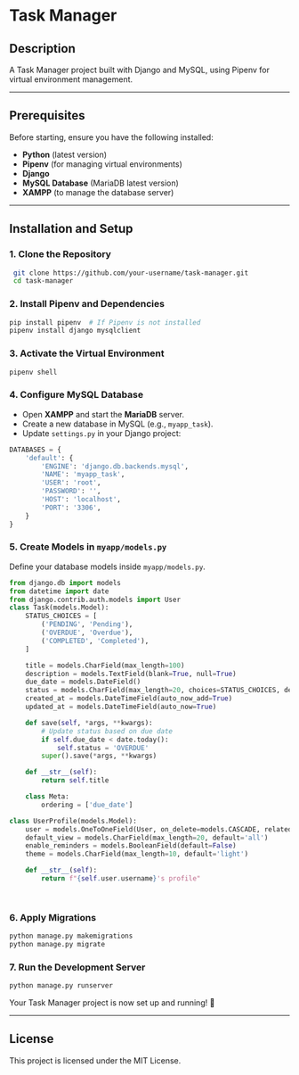 
# Task Manager

## Description

A Task Manager project built with Django and MySQL, using Pipenv for virtual environment management.

---

## Prerequisites

Before starting, ensure you have the following installed:

- **Python** (latest version)
- **Pipenv** (for managing virtual environments)
- **Django**
- **MySQL Database** (MariaDB latest version)
- **XAMPP** (to manage the database server)

---

## Installation and Setup

### 1. Clone the Repository

```sh
 git clone https://github.com/your-username/task-manager.git
 cd task-manager
```

### 2. Install Pipenv and Dependencies

```sh
pip install pipenv  # If Pipenv is not installed
pipenv install django mysqlclient
```

### 3. Activate the Virtual Environment

```sh
pipenv shell
```

### 4. Configure MySQL Database

- Open **XAMPP** and start the **MariaDB** server.
- Create a new database in MySQL (e.g., `myapp_task`).
- Update `settings.py` in your Django project:

```python
DATABASES = {
    'default': {
        'ENGINE': 'django.db.backends.mysql',
        'NAME': 'myapp_task',
        'USER': 'root',
        'PASSWORD': '',
        'HOST': 'localhost',
        'PORT': '3306',
    }
}
```

### 5. Create Models in `myapp/models.py`

Define your database models inside `myapp/models.py`. 

```python
from django.db import models
from datetime import date
from django.contrib.auth.models import User
class Task(models.Model):
    STATUS_CHOICES = [
        ('PENDING', 'Pending'),
        ('OVERDUE', 'Overdue'),
        ('COMPLETED', 'Completed'),
    ]

    title = models.CharField(max_length=100)
    description = models.TextField(blank=True, null=True)
    due_date = models.DateField()
    status = models.CharField(max_length=20, choices=STATUS_CHOICES, default='PENDING')
    created_at = models.DateTimeField(auto_now_add=True)
    updated_at = models.DateTimeField(auto_now=True)

    def save(self, *args, **kwargs):
        # Update status based on due date
        if self.due_date < date.today():
            self.status = 'OVERDUE'
        super().save(*args, **kwargs)

    def __str__(self):
        return self.title

    class Meta:
        ordering = ['due_date']

class UserProfile(models.Model):
    user = models.OneToOneField(User, on_delete=models.CASCADE, related_name='profile')
    default_view = models.CharField(max_length=20, default='all')
    enable_reminders = models.BooleanField(default=False)
    theme = models.CharField(max_length=10, default='light')

    def __str__(self):
        return f"{self.user.username}'s profile"

  

```

### 6. Apply Migrations

```sh
python manage.py makemigrations
python manage.py migrate
```

### 7. Run the Development Server

```sh
python manage.py runserver
```

Your Task Manager project is now set up and running! 🎉

---


## License

This project is licensed under the MIT License.

